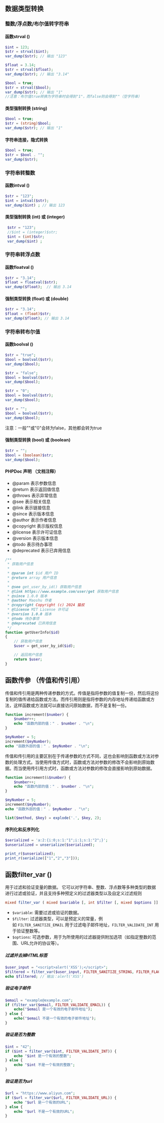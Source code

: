 ## 数据类型转换

### 整数/浮点数/布尔值转字符串

#### 函数strval ()

```php
$int = 123;
$str = strval($int);
var_dump($str); // 输出 "123"

$float = 3.14;
$str = strval($float);
var_dump($str); // 输出 "3.14"

$bool = true;
$str = strval($bool);
var_dump($str); // 输出 "1"
//注意：布尔值true转换为字符串时会得到"1"，而false则会得到""（空字符串）
```

#### 类型强制转换 (string)

```php
$bool = true;
$str = (string)$bool;
var_dump($str); // 输出 "1"
```

#### 字符串连接，隐式转换

```php
$bool = true;
$str = $bool . "";
var_dump($str);
```

### 字符串转整数

#### 函数intval ()

```php
$str = "123";
$int = intval($str);
var_dump($int) ; // 输出 123
```

#### 类型强制转换 (int) 或 (integer)

```php
 $str = "123";
 //$int = (integer)$str;
 $int = (int)$str;
 var_dump($int) ;
```

### 字符串转浮点数

#### 函数floatval ()

```php
$str = "3.14";
$float = floatval($str);
var_dump($float);  // 输出 3.14
```

#### 强制类型转换 (float) 或 (double)

```php
$str = "3.14";
$float = (float)$str;
var_dump($float); // 输出 3.14
```

### 字符串转布尔值

#### 函数boolval ()

```php
$str = "true";
$bool = boolval($str);
var_dump($bool);

$str = "false";
$bool = boolval($str);
var_dump($bool);

$str = "0";
$bool = boolval($str);
var_dump($bool);

$str = "";
$bool = boolval($str);
var_dump($bool);
```

注意：一般""或"0"会转为false，其他都会转为true

#### 强制类型转换 (bool) 或 (boolean)

```php
$str = "";
$bool = (boolean)$str;
var_dump($bool);
```

#### PHPDoc 声明 （文档注释）

* @param 表示参数信息 
* @return 表示返回值信息 
* @throws 表示异常信息 
* @see 表示相关信息 
* @link 表示链接信息 
* @since 表示版本信息 
* @author 表示作者信息 
* @copyright 表示版权信息 
* @license 表示许可证信息 
* @version 表示版本信息 
* @todo 表示待办事项 
* @deprecated 表示已弃用信息 

```php
/**
 * 获取用户信息
 *
 * @param int $id 用户 ID
 * @return array 用户信息
 *
 * @see get_user_by_id() 获取用户信息
 * @link https://www.example.com/user/get 获取用户信息
 * @since 1.0.0 版本
 * @author Maoshu 作者
 * @copyright Copyright (c) 2024 猫叔
 * @license MIT License 许可证
 * @version 1.0.0 版本
 * @todo 待办事项
 * @deprecated 已弃用信息
 */
function getUserInfo($id)
{
    // 获取用户信息
    $user = get_user_by_id($id);

    // 返回用户信息
    return $user;
}
```

## 函数传参 （传值和传引用）

传值和传引用是两种传递参数的方式。传值是指将参数的值复制一份，然后将这份复制的值传递给函数或方法。而传引用则是指将参数的内存地址传递给函数或方法，这样函数或方法就可以直接访问原始数据，而不是复制一份。

```php
function increment($number) {
    $number++;
    echo "函数内部的值：" . $number . "\n";
}

$myNumber = 5;
increment($myNumber);
echo "函数外部的值：" . $myNumber . "\n";
```

传值和传引用的主要区别在于传递参数的方式不同，这也会影响到函数或方法对参数的处理方式。当使用传值方式时，函数或方法对参数的修改不会影响到原始数据。而当使用传引用方式时，函数或方法对参数的修改会直接影响到原始数据。

```php
function increment(&$number) {
    $number++;
    echo "函数内部的值：" . $number . "\n";
}

$myNumber = 5;
increment($myNumber);
echo "函数外部的值：" . $myNumber . "\n";
```

```php
list($method, $key) = explode('.', $key, 2);
```

#### 序列化和反序列化

```php
$serialized = 'a:2:{i:0;s:1:"1";i:1;s:1:"2";}';
$unserialized = unserialize($serialized);

print_r($unserialized);
print_r(serialize(["1","2","3"]));
```

## 函数filter_var ()

用于过滤和验证变量的数据。
它可以对字符串、整数、浮点数等多种类型的数据进行过滤或验证，并且支持多种预定义的过滤器类型以及自定义过滤规则

```php
mixed filter_var ( mixed $variable [, int $filter [, mixed $options ]] )
```

- `$variable`: 需要过滤或验证的数据。
- `$filter`: 过滤器类型，可以是预定义的常量，例如 `FILTER_SANITIZE_EMAIL` 用于过滤电子邮件地址，`FILTER_VALIDATE_INT` 用于验证整数等。
- `$options`: 可选参数，用于为所使用的过滤器提供附加选项（如指定整数的范围、URL允许的协议等）。

##### 过滤并去掉HTML标签

```php
$user_input = "<script>alert('XSS');</script>";
$filtered = filter_var($user_input, FILTER_SANITIZE_STRING, FILTER_FLAG_STRIP_HIGH);
echo $filtered; // 输出：alert('XSS')
```

##### 验证电子邮件

```php
$email = "example@example.com";
if (filter_var($email, FILTER_VALIDATE_EMAIL)) {
    echo("$email 是一个有效的电子邮件地址");
} else {
    echo("$email 不是一个有效的电子邮件地址");
}
```

##### 验证是否为整数

```php
$int = "42";
if ($int = filter_var($int, FILTER_VALIDATE_INT)) {
    echo "$int 是一个有效的整数";
} else {
    echo "$int 不是一个有效的整数";
}
```

##### 验证是否为url

```php
$url = "https://www.aliyun.com";
if ($url = filter_var($url, FILTER_VALIDATE_URL)) {
    echo "$url 是一个有效的URL";
} else {
    echo "$url 不是一个有效的URL";
}
```